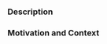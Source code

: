 
### Description
<!-- - Describe your changes. -->


### Motivation and Context
<!-- - Why is this change required? What problem does it solve? -->
<!-- - If it fixes an open issue, please link to the issue here. -->
